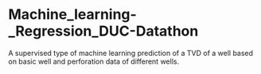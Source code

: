# Machine_learning-_Regression_DUC-Datathon

A supervised type of machine learning prediction of a TVD of a well based on basic well and perforation data of different wells.
